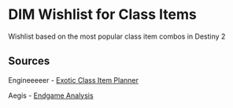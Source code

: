 # DIM Wishlist for Class Items
Wishlist based on the most popular class item combos in Destiny 2

## Sources
Engineeeeer - [Exotic Class Item Planner](https://docs.google.com/spreadsheets/d/1gRfJIeC4-5mRv7dd5CWunVgUgpMV302UHw6zb5u7Uj0/template/preview)

Aegis - [Endgame Analysis](https://docs.google.com/spreadsheets/d/1JM-0SlxVDAi-C6rGVlLxa-J1WGewEeL8Qvq4htWZHhY/edit?gid=1756859209#gid=1756859209)


